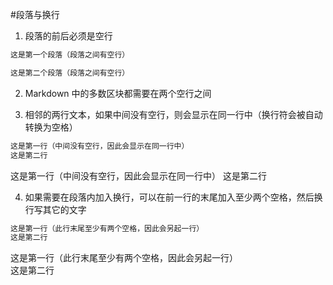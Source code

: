 #段落与换行

1. 段落的前后必须是空行

```markdown
这是第一个段落（段落之间有空行）

这是第二个段落（段落之间有空行）
```

2. Markdown 中的多数区块都需要在两个空行之间

3. 相邻的两行文本，如果中间没有空行，则会显示在同一行中（换行符会被自动转换为空格）

```markdown
这是第一行（中间没有空行，因此会显示在同一行中）
这是第二行
```

这是第一行（中间没有空行，因此会显示在同一行中）
这是第二行

4. 如果需要在段落内加入换行，可以在前一行的末尾加入至少两个空格，然后换行写其它的文字

```markdown
这是第一行（此行末尾至少有两个空格，因此会另起一行）
这是第二行
```

这是第一行（此行末尾至少有两个空格，因此会另起一行）  
这是第二行